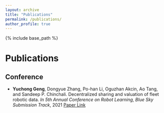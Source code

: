 ```yaml
---
layout: archive
title: "Publications"
permalink: /publications/
author_profile: true
---
```


{% include base_path %}

# Publications

## Conference

- **Yuchong Geng**, Dongyue Zhang, Po-han Li, Oguzhan Akcin, Ao Tang, and Sandeep P. Chinchali. Decentralized sharing and valuation of fleet robotic data. *In 5th Annual Conference on Robot Learning, Blue Sky Submission Track*, 2021 [Paper Link](https://openreview.net/forum?id=BozDOMTsSNd)